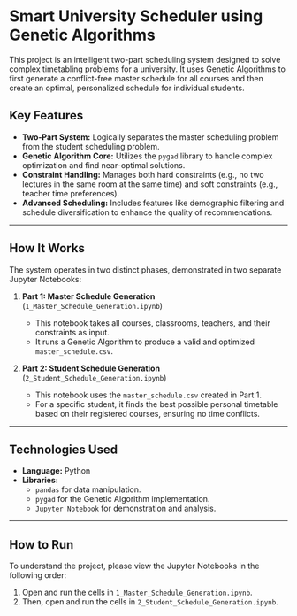 # Smart University Scheduler using Genetic Algorithms

This project is an intelligent two-part scheduling system designed to solve complex timetabling problems for a university. It uses Genetic Algorithms to first generate a conflict-free master schedule for all courses and then create an optimal, personalized schedule for individual students.

##  Key Features

- **Two-Part System:** Logically separates the master scheduling problem from the student scheduling problem.
- **Genetic Algorithm Core:** Utilizes the `pygad` library to handle complex optimization and find near-optimal solutions.
- **Constraint Handling:** Manages both hard constraints (e.g., no two lectures in the same room at the same time) and soft constraints (e.g., teacher time preferences).
- **Advanced Scheduling:** Includes features like demographic filtering and schedule diversification to enhance the quality of recommendations.

---

##  How It Works

The system operates in two distinct phases, demonstrated in two separate Jupyter Notebooks:

1.  **Part 1: Master Schedule Generation** (`1_Master_Schedule_Generation.ipynb`)
    -   This notebook takes all courses, classrooms, teachers, and their constraints as input.
    -   It runs a Genetic Algorithm to produce a valid and optimized `master_schedule.csv`.

2.  **Part 2: Student Schedule Generation** (`2_Student_Schedule_Generation.ipynb`)
    -   This notebook uses the `master_schedule.csv` created in Part 1.
    -   For a specific student, it finds the best possible personal timetable based on their registered courses, ensuring no time conflicts.

---

##  Technologies Used

-   **Language:** Python
-   **Libraries:**
    -   `pandas` for data manipulation.
    -   `pygad` for the Genetic Algorithm implementation.
    -   `Jupyter Notebook` for demonstration and analysis.

---

##  How to Run

To understand the project, please view the Jupyter Notebooks in the following order:

1.  Open and run the cells in `1_Master_Schedule_Generation.ipynb`.
2.  Then, open and run the cells in `2_Student_Schedule_Generation.ipynb`.